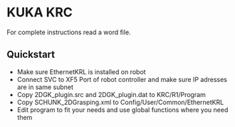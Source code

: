 # KUKA KRC

For complete instructions read a word file.

## Quickstart
- Make sure EthernetKRL is installed on robot
- Connect SVC to XF5 Port of  robot controller and make sure IP adresses are in same subnet
- Copy 2DGK_plugin.src and 2DGK_plugin.dat to KRC/R1/Program
- Copy SCHUNK_2DGrasping.xml to Config/User/Common/EthernetKRL
- Edit program to fit your needs and use global functions where you need them
